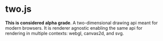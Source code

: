 two.js
======

__This is considered alpha grade__. A two-dimensional drawing api meant for modern browsers. It is renderer agnostic enabling the same api for rendering in multiple contexts: webgl, canvas2d, and svg.